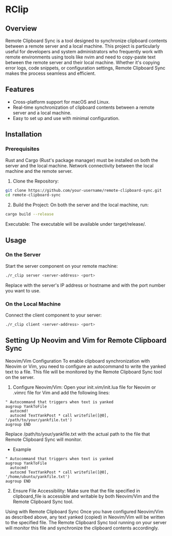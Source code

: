 # RClip

## Overview

Remote Clipboard Sync is a tool designed to synchronize clipboard contents between a remote server and a local machine. This project is particularly useful for developers and system administrators who frequently work with remote environments using tools like nvim and need to copy-paste text between the remote server and their local machine. Whether it's copying error logs, code snippets, or configuration settings, Remote Clipboard Sync makes the process seamless and efficient.

## Features

- Cross-platform support for macOS and Linux.
- Real-time synchronization of clipboard contents between a remote server and a local machine.
- Easy to set up and use with minimal configuration.

## Installation

### Prerequisites

Rust and Cargo (Rust's package manager) must be installed on both the server and the local machine.
Network connectivity between the local machine and the remote server.

1. Clone the Repository:

```sh
git clone https://github.com/your-username/remote-clipboard-sync.git
cd remote-clipboard-sync
```

2. Build the Project:
   On both the server and the local machine, run:

```sh
cargo build --release
```

Executable:
The executable will be available under target/release/.

## Usage

### On the Server

Start the server component on your remote machine:

```sh
./r_clip server <server-address> <port>
```

Replace <server-address> with the server's IP address or hostname and <port> with the port number you want to use.

### On the Local Machine

Connect the client component to your server:

```sh
./r_clip client <server-address> <port>
```

## Setting Up Neovim and Vim for Remote Clipboard Sync

Neovim/Vim Configuration
To enable clipboard synchronization with Neovim or Vim, you need to configure an autocommand to write the yanked text to a file. This file will be monitored by the Remote Clipboard Sync tool on the server.

1. Configure Neovim/Vim:
   Open your init.vim/init.lua file for Neovim or .vimrc file for Vim and add the following lines:

```vim
" Autocommand that triggers when text is yanked
augroup YankToFile
  autocmd!
  autocmd TextYankPost * call writefile([@0], '/path/to/your/yankfile.txt')
augroup END
```

Replace /path/to/your/yankfile.txt with the actual path to the file that Remote Clipboard Sync will monitor.

- Example

```vim
" Autocommand that triggers when text is yanked
augroup YankToFile
  autocmd!
  autocmd TextYankPost * call writefile([@0], '/home/ubuntu/yankfile.txt')
augroup END
```

2. Ensure File Accessibility:
   Make sure that the file specified in clipboard_file is accessible and writable by both Neovim/Vim and the Remote Clipboard Sync tool.

Using with Remote Clipboard Sync
Once you have configured Neovim/Vim as described above, any text yanked (copied) in Neovim/Vim will be written to the specified file. The Remote Clipboard Sync tool running on your server will monitor this file and synchronize the clipboard contents accordingly.
